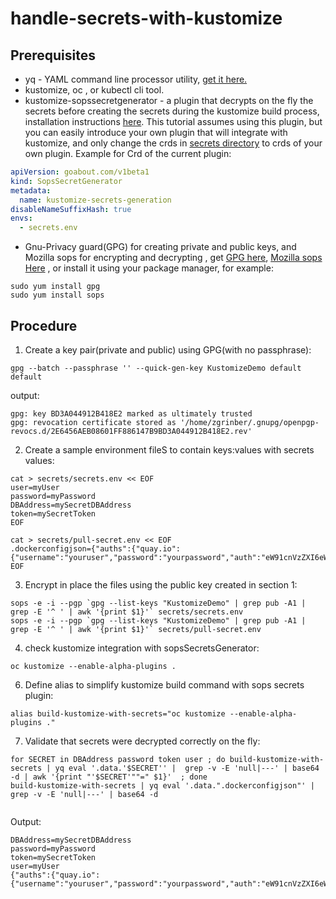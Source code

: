 # handle-secrets-with-kustomize

## Prerequisites

- yq - YAML command line processor utility, [get it here.](https://github.com/mikefarah/yq/releases)
- kustomize, oc , or kubectl cli tool. 
- kustomize-sopssecretgenerator - a plugin that decrypts on the fly the secrets  before creating the secrets during the kustomize build process, installation instructions [here](https://github.com/goabout/kustomize-sopssecretgenerator#installation).
  This tutorial assumes using this plugin, but you can easily introduce your own plugin that will integrate with kustomize, and only change the crds in [secrets directory](./secrets) to crds of your own plugin.
Example for Crd of the current plugin:
```yaml
apiVersion: goabout.com/v1beta1
kind: SopsSecretGenerator
metadata:
  name: kustomize-secrets-generation
disableNameSuffixHash: true
envs:
  - secrets.env

```
- Gnu-Privacy guard(GPG) for creating private and public keys, and Mozilla sops for encrypting and decrypting , get [GPG here](https://gnupg.org/download/), [Mozilla sops Here](https://github.com/mozilla/sops/releases) , or install it using your
  package manager, for example:
```shell
sudo yum install gpg
sudo yum install sops
```

## Procedure 

1. Create a key pair(private and public) using GPG(with no passphrase):
```shell
gpg --batch --passphrase '' --quick-gen-key KustomizeDemo default default
```
output:
```shell
gpg: key BD3A044912B418E2 marked as ultimately trusted
gpg: revocation certificate stored as '/home/zgrinber/.gnupg/openpgp-revocs.d/2E6456AEB08601FF886147B9BD3A044912B418E2.rev'
```

2. Create a sample environment fileS to contain keys:values with secrets values:
```shell
cat > secrets/secrets.env << EOF 
user=myUser
password=myPassword
DBAddress=mySecretDBAddress
token=mySecretToken
EOF

cat > secrets/pull-secret.env << EOF
.dockerconfigjson={"auths":{"quay.io":{"username":"youruser","password":"yourpassword","auth":"eW91cnVzZXI6eW91cnBhc3N3b3Jk"}}}
EOF
```

3. Encrypt in place the files using the public key created in section 1:
```shell
sops -e -i --pgp `gpg --list-keys "KustomizeDemo" | grep pub -A1 | grep -E '^ ' | awk '{print $1}'` secrets/secrets.env
sops -e -i --pgp `gpg --list-keys "KustomizeDemo" | grep pub -A1 | grep -E '^ ' | awk '{print $1}'` secrets/pull-secret.env

```

4. check kustomize integration with sopsSecretsGenerator:
```shell
oc kustomize --enable-alpha-plugins .
```

6. Define alias to simplify kustomize build command with sops secrets plugin:
```shell
alias build-kustomize-with-secrets="oc kustomize --enable-alpha-plugins ."
```

7. Validate that secrets were decrypted correctly on the fly:
```shell
for SECRET in DBAddress password token user ; do build-kustomize-with-secrets | yq eval '.data.'$SECRET'' |  grep -v -E 'null|---' | base64 -d | awk '{print "'$SECRET'""=" $1}'  ; done
build-kustomize-with-secrets | yq eval '.data.".dockerconfigjson"' | grep -v -E 'null|---' | base64 -d
 
```
Output:
```shell
DBAddress=mySecretDBAddress
password=myPassword
token=mySecretToken
user=myUser
{"auths":{"quay.io":{"username":"youruser","password":"yourpassword","auth":"eW91cnVzZXI6eW91cnBhc3N3b3Jk"}}}
```


